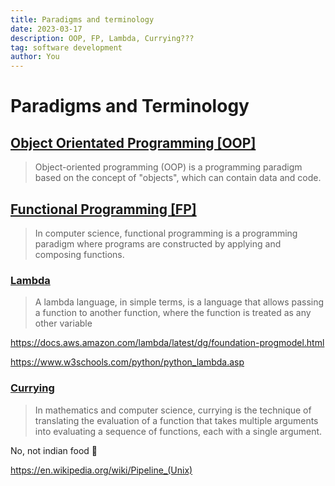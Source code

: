 ```yaml
---
title: Paradigms and terminology
date: 2023-03-17
description: OOP, FP, Lambda, Currying???
tag: software development
author: You
---
```


# Paradigms and Terminology

## [Object Orientated Programming [OOP]](https://en.wikipedia.org/wiki/Object-oriented_programming)

> Object-oriented programming (OOP) is a programming paradigm based on the concept of "objects", which can contain data and code.

## [Functional Programming [FP]](https://en.wikipedia.org/wiki/Functional_programming)

> In computer science, functional programming is a programming paradigm where programs are constructed by applying and composing functions.

### [Lambda](https://stackoverflow.com/questions/3865335/what-is-a-lambda-language)

> A lambda language, in simple terms, is a language that allows passing a function to another function, where the function is treated as any other variable

https://docs.aws.amazon.com/lambda/latest/dg/foundation-progmodel.html

https://www.w3schools.com/python/python_lambda.asp

### [Currying](https://en.wikipedia.org/wiki/Currying)

> In mathematics and computer science, currying is the technique of translating the evaluation of a function that takes multiple arguments into evaluating a sequence of functions, each with a single argument.

No, not indian food 🤣

https://en.wikipedia.org/wiki/Pipeline_(Unix)
